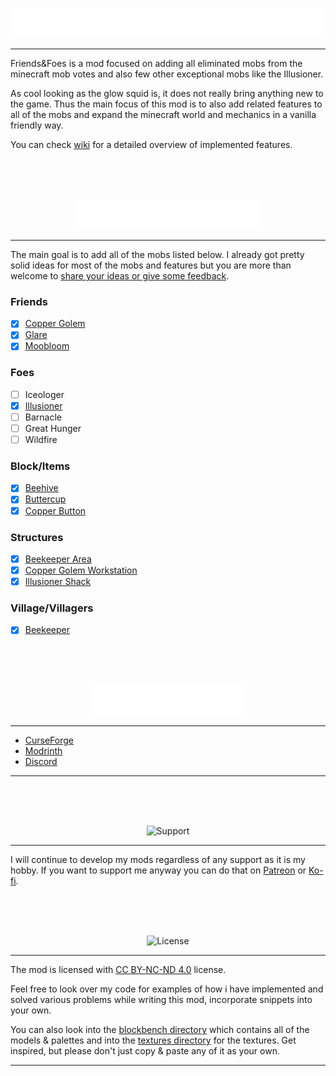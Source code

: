 <p align="center">
    <img src="https://github.com/Faboslav/friends-and-foes/blob/master/.github/assets/title.svg?raw=true" width="500" height="48" title="Friends&Foes" alt="Friends&Foes">
</p>

---

Friends&Foes is a mod focused on adding all eliminated mobs from the minecraft mob votes and also few other exceptional mobs like the Illusioner.

As cool looking as the glow squid is, it does not really bring anything new to the game.
Thus the main focus of this mod is to also add related features to all of the mobs and expand the minecraft world and mechanics in a vanilla friendly way.

You can check [wiki] for a detailed overview of implemented features.

<br>
<br>
<br>

<p align="center">
    <img src="https://github.com/Faboslav/friends-and-foes/blob/master/.github/assets/roadmap.svg?raw=true" width="290" height="48" title="Roadmap" alt="Roadmap">
</p>

---

The main goal is to add all of the mobs listed below.
I already got pretty solid ideas for most of the mobs and features but you are more than welcome to [share your ideas or give some feedback].

### Friends

- [x] [Copper Golem]
- [x] [Glare]
- [x] [Moobloom]

### Foes
- [ ] Iceologer
- [x] [Illusioner]
- [ ] Barnacle
- [ ] Great Hunger
- [ ] Wildfire

### Block/Items
- [x] [Beehive]
- [x] [Buttercup]
- [x] [Copper Button]

### Structures
- [x] [Beekeeper Area]
- [x] [Copper Golem Workstation]
- [x] [Illusioner Shack]

### Village/Villagers
- [x] [Beekeeper]
<br>
<br>
<br>

<p align="center">
  <img src="https://github.com/Faboslav/friends-and-foes/blob/master/.github/assets/socials.svg?raw=true" width="247" height="48" title="Socials" alt="Socials">
</p>

---

- [CurseForge]
- [Modrinth]
- [Discord]

---
<br>
<br>
<br>

<p align="center">
  <img src="https://github.com/Faboslav/friends-and-foes/blob/master/.github/assets/curseforge/title/support.svg?raw=true" width="276" height="48" title="Support" alt="Support">
</p>

---

I will continue to develop my mods regardless of any support as it is my hobby. If you want to support me anyway you can do that on [Patreon] or [Ko-fi].

<br>
<br>
<br>

<p align="center">
  <img src="https://github.com/Faboslav/friends-and-foes/blob/master/.github/assets/license.svg?raw=true" width="251" height="48" title="License" alt="License">
</p>

---

The mod is licensed with [CC BY-NC-ND 4.0] license.

Feel free to look over my code for examples of how i have implemented and solved various problems while writing this mod, incorporate snippets into your own.

You can also look into the [blockbench directory] which contains all of the models & palettes and into the [textures directory] for the textures.
Get inspired, but please don't just copy & paste any of it as your own.

---
[Copper Golem]: https://github.com/Faboslav/friends-and-foes/wiki/Copper-Golem
[Glare]: https://github.com/Faboslav/friends-and-foes/wiki/Glare
[Moobloom]: https://github.com/Faboslav/friends-and-foes/wiki/Moobloom
[Illusioner]: https://github.com/Faboslav/friends-and-foes/wiki/Illusioner
[Beehive]: https://github.com/Faboslav/friends-and-foes/wiki/Beehive
[Buttercup]: https://github.com/Faboslav/friends-and-foes/wiki/Buttercup
[Copper Button]: https://github.com/Faboslav/friends-and-foes/wiki/Copper-Button
[Beekeeper Area]: https://github.com/Faboslav/friends-and-foes/wiki/Beekeeeper-Area
[Copper Golem Workstation]: https://github.com/Faboslav/friends-and-foes/wiki/Copper-Golem-Workstation
[Illusioner Shack]: https://github.com/Faboslav/friends-and-foes/wiki/Illusioner-Shack
[Beekeeper]: https://github.com/Faboslav/friends-and-foes/wiki/Beekeeeper
[share your ideas or give some feedback]: https://github.com/Faboslav/friends-and-foes/issues/new?assignees=Faboslav&labels=feature&template=feature_request.md&title=
[wiki]: https://github.com/Faboslav/friends-and-foes/wiki
[CurseForge]: https://www.curseforge.com/minecraft/mc-mods/friends-foes
[Modrinth]: https://modrinth.com/mod/friends-and-foes
[Discord]: https://discord.gg/sEdM6KRNdZ
[Patreon]: https://www.patreon.com/Faboslavv
[Ko-fi]: https://ko-fi.com/faboslav
[CC BY-NC-ND 4.0]: https://github.com/Faboslav/friends-and-foes/blob/master/LICENSE.txt
[blockbench directory]: https://github.com/Faboslav/friends-and-foes/tree/master/blockbench
[textures directory]: https://github.com/Faboslav/friends-and-foes/tree/master/src/main/resources/assets/friendsandfoes/textures
